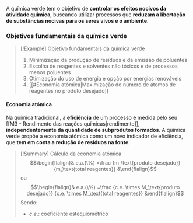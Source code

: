 A química verde tem o objetivo de **controlar os efeitos nocivos da atividade química**, buscando utilizar processos que **reduzam a libertação de substâncias nocivas para os seres vivos e o ambiente**.
### Objetivos fundamentais da química verde
>[!Example] Objetivo fundamentais da química verde
>1. Minimização da produção de resíduos e da emissão de poluentes
>2. Escolha de reagentes e solventes não tóxicos e de processos menos poluentes
>3. Otimização do uso de energia e opção por energias renováveis
>4. [[#Economia atómica|Maximização do número de átomos de reagentes no produto desejado]]
#### Economia atómica
Na química tradicional, a **eficiência** de um processo é medida pelo seu [[M3 - Rendimento das reações químicas|rendimento]], **independentemente da quantidade de subprodutos formados**.
A química verde propõe a economia atómica como um novo indicador de eficiência, que **tem em conta a redução de resíduos na fonte**.

>[!Summary] Cálculo da economia atómica
>$$\begin{flalign}& e.a.(\%) =\frac {m_\text{produto desejado}} {m_\text{total reagentes}} &\end{flalign}$$
>ou
>$$\begin{flalign}& e.a.(\%) =\frac {c.e. \times M_\text{produto desejado}} {c.e. \times M_\text{total reagentes}} &\end{flalign}$$
>Sendo:
>- $c.e.$: coeficiente estequiométrico
